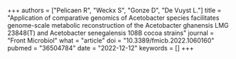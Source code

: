+++
authors = ["Pelicaen R", "Weckx S", "Gonze D", "De Vuyst L."]
title = "Application of comparative genomics of Acetobacter species facilitates genome-scale metabolic reconstruction of the Acetobacter ghanensis LMG 23848(T) and Acetobacter senegalensis 108B cocoa strains"
journal = "Front Microbiol"
what = "article"
doi = "10.3389/fmicb.2022.1060160"
pubmed = "36504784"
date = "2022-12-12"
keywords = []
+++


